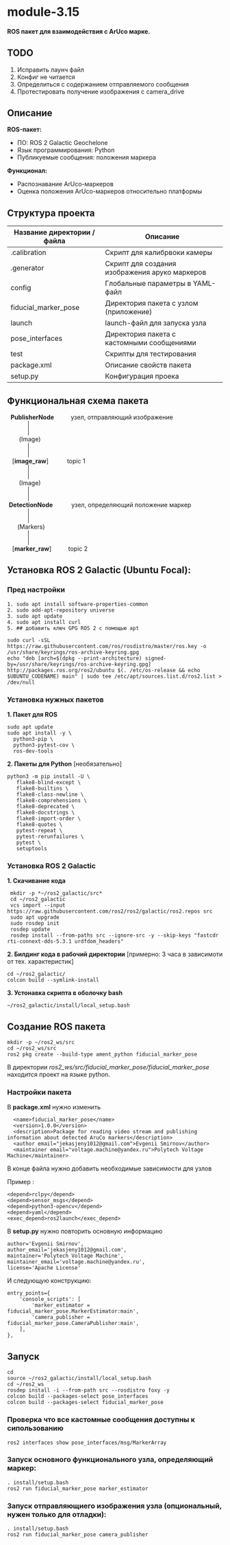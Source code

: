 # module-3.15
#### ROS пакет для взаимодействия с ArUco марке.

## TODO  

1. Исправить лаунч файл
2. Конфиг не читается
3. Определиться с содержанием отправляемого сообщения
4. Протестировать получение изображения с camera_drive  


## Описание

**ROS-пакет:**
* ПО: ROS 2 Galactic Geochelone  
* Язык программирования: Python  
* Публикуемые сообщения: положения маркера  

**Функционал:** 
* Распознавание ArUco-маркеров
* Оценка положения ArUco-маркеров относительно платформы

## Cтруктура проекта 

| Название директории / файла | Описание                                        |
|-----------------------------|-------------------------------------------------|
| .calibration                | Скрипт для калибрвоки камеры                    |
| .generator                  | Скрипт для создания изображения аруко маркеров  |
| config                      | Глобальные параметры в YAML-файл                |                                       |
| fiducial_marker_pose        | Директория пакета с узлом (приложение)          |
| launch                      | launch-файл для запуска узла                    |
| pose_interfaces             | Директория пакета с кастомными сообщениями      |
| test                        | Cкрипты для тестирования                        |
| package.xml                 | Описание свойств пакета                         |
| setup.py                    | Конфигурация проека                             |
  
## Функциональная схема пакета

  **PublisherNode**          узел, отправляющий изображение  
            |  
            |  
       (Image)  
            |  
            |  
   [**image_raw**]           topic 1   
            |  
            |  
       (Image)  
            |  
            |  
 **DetectionNode**           узел, определяющий положение маркер  
            |  
            |  
      (Markers)  
            |  
            |  
   [**marker_raw**]          topic 2  

## Установка ROS 2 Galactic (Ubuntu Focal):  

### Пред настройки  
    1. sudo apt install software-properties-common  
    2. sudo add-apt-repository universe  
    3. sudo apt update  
    4. sudo apt install curl  
    5. ## добавить ключ GPG ROS 2 с помощью apt

    sudo curl -sSL https://raw.githubusercontent.com/ros/rosdistro/master/ros.key -o /usr/share/keyrings/ros-archive-keyring.gpg  
    echo "deb [arch=$(dpkg --print-architecture) signed-by=/usr/share/keyrings/ros-archive-keyring.gpg] http://packages.ros.org/ros2/ubuntu $(. /etc/os-release && echo $UBUNTU_CODENAME) main" | sudo tee /etc/apt/sources.list.d/ros2.list > /dev/null

### Установка нужных пакетов  
**1. Пакет для ROS**

    sudo apt update  
    sudo apt install -y \  
      python3-pip \  
      python3-pytest-cov \  
      ros-dev-tools  
**2. Пакеты для Python** [необязательно] 
 
    python3 -m pip install -U \
       flake8-blind-except \
       flake8-builtins \
       flake8-class-newline \
       flake8-comprehensions \
       flake8-deprecated \
       flake8-docstrings \
       flake8-import-order \
       flake8-quotes \
       pytest-repeat \
       pytest-rerunfailures \
       pytest \
       setuptools

### Установка ROS 2 Galactic
**1. Скачивание кода**

     mkdir -p *~/ros2_galactic/src*
     cd ~/ros2_galactic
     vcs import --input https://raw.githubusercontent.com/ros2/ros2/galactic/ros2.repos src
     sudo apt upgrade
     sudo rosdep init
     rosdep update
     rosdep install --from-paths src --ignore-src -y --skip-keys "fastcdr rti-connext-dds-5.3.1 urdfdom_headers"
**2. Билдинг кода в рабочий директории** [примерно: 3 часа в зависимоти от тех. характеристик]

    cd ~/ros2_galactic/
    colcon build --symlink-install     

**3. Устонавка скрипта в оболочку bash**  

    ~/ros2_galactic/install/local_setup.bash    

## Создание ROS пакета

    mkdir -p ~/ros2_ws/src  
    cd ~/ros2_ws/src  
    ros2 pkg create --build-type ament_python fiducial_marker_pose  
В директории *ros2_ws/src/fiducial_marker_pose/fiducial_marker_pose* находится проект на языке python. 

### Настройки пакета 

В **package.xml** нужно изменить  

      <name>fiducial_marker_pose</name>
      <version>1.0.0</version>
      <description>Package for reading video stream and publishing information about detected AruCo markers</description>
      <author email="jekasjeny1012@gmail.com">Evgenii Smirnov</author>
      <maintainer email="voltage.machine@yandex.ru">Polytech Voltage Machine</maintainer>
В конце файла нужно добавить необходимые зависимости для узлов 

Пример :

    <depend>rclpy</depend>
    <depend>sensor_msgs</depend>
    <depend>python3-opencv</depend>
    <depend>yaml</depend>
    <exec_depend>ros2launch</exec_depend>

В **setup.py** нужно повторить основную информацию

    author='Evgenii Smirnov',
    author_email='jekasjeny1012@gmail.com',
    maintainer='Polytech Voltage Machine',
    maintainer_email='voltage.machine@yandex.ru',
    license='Apache License'

И следующую конструкцию: 

    entry_points={
        'console_scripts': [
            'marker_estimator = fiducial_marker_pose.MarkerEstimator:main',
            'camera_publisher = fiducial_marker_pose.CameraPublisher:main',
        ],
    },


## Запуск 

    cd 
    source ~/ros2_galactic/install/local_setup.bash
    cd ~/ros2_ws
    rosdep install -i --from-path src --rosdistro foxy -y
    colcon build --packages-select pose_interfaces
    colcon build --packages-select fiducial_marker_pose

### Проверка что все кастомные сообщения доступны к сипользованию
    ros2 interfaces show pose_interfaces/msg/MarkerArray  

### Запуск основного функционального узла, определяющий маркер:  
    . install/setup.bash
    ros2 run fiducial_marker_pose marker_estimator
    
### Запуск отправляющиего изображения узла (опциональный, нужен только для отладки): 
    . install/setup.bash
    ros2 run fiducial_marker_pose camera_publisher  

